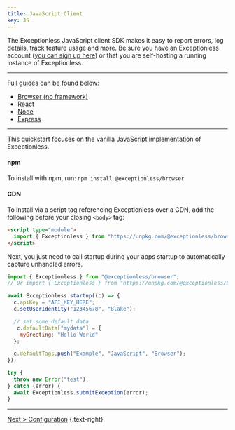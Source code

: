 ```yaml
---
title: JavaScript Client
key: JS
---
```


The Exceptionless JavaScript client SDK makes it easy to report errors, log details, track feature usage and more. Be sure you have an Exceptionless account ([you can sign up here](/)) or that you are self-hosting a running instance of Exceptionless.

---

Full guides can be found below:

* [Browser (no framework)](guides/javascript-example.md)
* [React](./guides/react-example.md)
* [Node](./guides/node-example.md)
* [Express](./guides/express-example.md)

---

This quickstart focuses on the vanilla JavaScript implementation of Exceptionless. 

#### npm

To install with npm, run: `npm install @exceptionless/browser`

#### CDN

To install via a script tag referencing Exceptionless over a CDN, add the following before your closing `<body>` tag:

```html
<script type="module">
  import { Exceptionless } from "https://unpkg.com/@exceptionless/browser";
</script>
```

Next, you just need to call startup during your apps startup to automatically capture unhandled errors.

```js
import { Exceptionless } from "@exceptionless/browser";
// Or import { Exceptionless } from "https://unpkg.com/@exceptionless/browser";

await Exceptionless.startup((c) => {
  c.apiKey = "API_KEY_HERE";
  c.setUserIdentity("12345678", "Blake");

  // set some default data
   c.defaultData["mydata"] = {
    myGreeting: "Hello World"
  };

  c.defaultTags.push("Example", "JavaScript", "Browser");
});

try {
  throw new Error("test");
} catch (error) {
  await Exceptionless.submitException(error);
}
```

---

[Next > Configuration](client-configuration.md) {.text-right}
